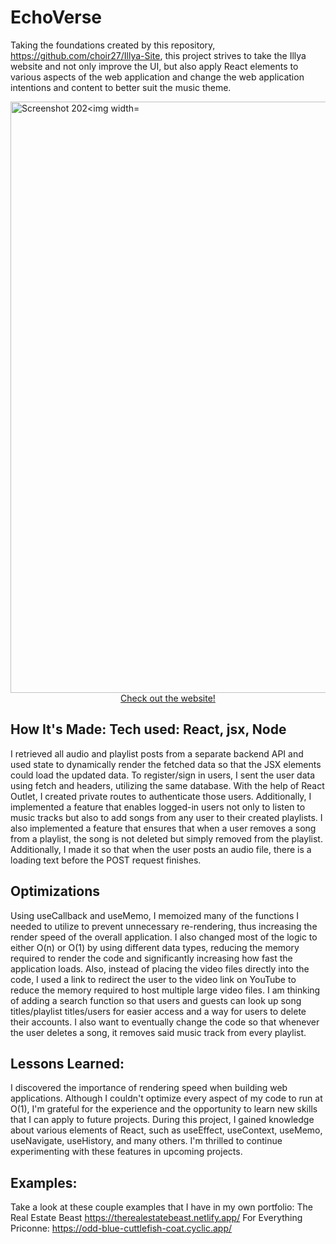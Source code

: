 # EchoVerse

Taking the foundations created by this repository, https://github.com/choir27/Illya-Site, this project strives to take the Illya website and not only improve the UI, but also apply React elements to various aspects of the web application and change the web application intentions and content to better suit the music theme.

<a href = "https://kpopwired.netlify.app/">
<img width="946" alt="Screenshot 202<img width="941" alt="Screenshot 2023-04-13 154133" src="https://user-images.githubusercontent.com/66279068/231866114-5a8c6cf0-ac63-4ee6-8413-b4bab52aeb74.png">
</a>

<div align = "center"><a href = "https://kpopwired.netlify.app/">Check out the website!</a></div>

## How It's Made: Tech used: React, jsx, Node

I retrieved all audio and playlist posts from a separate backend API and used state to dynamically render the fetched data so that the JSX elements could load the updated data. To register/sign in users, I sent the user data using fetch and headers, utilizing the same database. With the help of React Outlet, I created private routes to authenticate those users. Additionally, I implemented a feature that enables logged-in users not only to listen to music tracks but also to add songs from any user to their created playlists.  I also implemented a feature that ensures that when a user removes a song from a playlist, the song is not deleted but simply removed from the playlist.  Additionally, I made it so that when the user posts an audio file, there is a loading text before the POST request finishes.

 ## Optimizations 
 
Using useCallback and useMemo, I memoized many of the functions I needed to utilize to prevent unnecessary re-rendering, thus increasing the render speed of the overall application.  I also changed most of the logic to either O(n) or O(1) by using different data types, reducing the memory required to render the code and significantly increasing how fast the application loads.  Also, instead of placing the video files directly into the code, I used a link to redirect the user to the video link on YouTube to reduce the memory required to host multiple large video files.  I am thinking of adding a search function so that users and guests can look up song titles/playlist titles/users for easier access and a way for users to delete their accounts.  I also want to eventually change the code so that whenever the user deletes a song, it removes said music track from every playlist.

## Lessons Learned: 

I discovered the importance of rendering speed when building web applications. Although I couldn't optimize every aspect of my code to run at O(1), I'm grateful for the experience and the opportunity to learn new skills that I can apply to future projects. During this project, I gained knowledge about various elements of React, such as useEffect, useContext, useMemo, useNavigate, useHistory, and many others. I'm thrilled to continue experimenting with these features in upcoming projects.

## Examples: 
Take a look at these couple examples that I have in my own portfolio: The Real Estate Beast https://therealestatebeast.netlify.app/ For Everything Priconne: https://odd-blue-cuttlefish-coat.cyclic.app/





